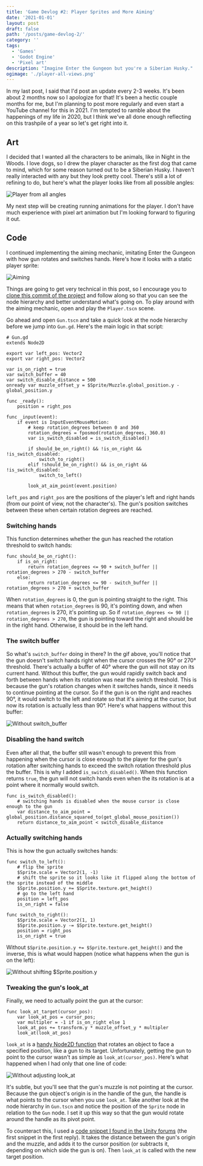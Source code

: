 ```yaml
---
title: 'Game Devlog #2: Player Sprites and More Aiming'
date: '2021-01-01'
layout: post
draft: false
path: '/posts/game-devlog-2/'
category: ''
tags:
  - 'Games'
  - 'Godot Engine'
  - 'Pixel art'
description: "Imagine Enter the Gungeon but you're a Siberian Husky."
ogimage: './player-all-views.png'
---
```


In my last post, I said that I'd post an update every 2-3 weeks. It's been about 2 months now so I apologize for that!
It's been a hectic couple months for me, but I'm planning to post more regularly and even start a YouTube channel for
this in 2021. I'm tempted to ramble about the happenings of my life in 2020, but I think we've all done enough
reflecting on this trashpile of a year so let's get right into it.

## Art

I decided that I wanted all the characters to be animals, like in Night in the Woods. I love dogs, so I drew the player
character as the first dog that came to mind, which for some reason turned out to be a Siberian Husky. I haven't really
interacted with any but they look pretty cool. There's still a lot of refining to do, but here's what the player looks
like from all possible angles:

![Player from all angles](./player-all-views.png)

My next step will be creating running animations for the player. I don't have much experience with pixel art animation
but I'm looking forward to figuring it out.

## Code

I continued implementing the aiming mechanic, imitating Enter the Gungeon with how gun rotates and switches hands.
Here's how it looks with a static player sprite:

![Aiming](./aiming.gif)

Things are going to get very technical in this post, so I encourage you to
[clone this commit of the project](https://github.com/robyn3choi/bullet-town/tree/ec40ee7b1373e7edf863156eed84e53bff7185e9)
and follow along so that you can see the node hierarchy and better understand what's going on. To play around with the
aiming mechanic, open and play the `Player.tscn` scene.

Go ahead and open `Gun.tscn` and take a quick look at the node hierarchy before we jump into `Gun.gd`. Here's the main
logic in that script:

```GDScript
# Gun.gd
extends Node2D

export var left_pos: Vector2
export var right_pos: Vector2

var is_on_right = true
var switch_buffer = 40
var switch_disable_distance = 500
onready var muzzle_offset_y = $Sprite/Muzzle.global_position.y - global_position.y

func _ready():
	position = right_pos

func _input(event):
	if event is InputEventMouseMotion:
		# keep rotation_degrees between 0 and 360
		rotation_degrees = fposmod(rotation_degrees, 360.0)
		var is_switch_disabled = is_switch_disabled()

		if should_be_on_right() && !is_on_right && !is_switch_disabled:
			switch_to_right()
		elif !should_be_on_right() && is_on_right && !is_switch_disabled:
			switch_to_left()

		look_at_aim_point(event.position)
```

`left_pos` and `right_pos` are the positions of the player's left and right hands (from our point of view, not the
character's). The gun's position switches between these when certain rotation degrees are reached.

### Switching hands

This function determines whether the gun has reached the rotation threshold to switch hands:

```GDScript
func should_be_on_right():
	if is_on_right:
		return rotation_degrees <= 90 + switch_buffer || rotation_degrees > 270 - switch_buffer
	else:
		return rotation_degrees <= 90 - switch_buffer || rotation_degrees > 270 + switch_buffer
```

When `rotation_degrees` is 0, the gun is pointing straight to the right. This means that when `rotation_degrees` is 90,
it's pointing down, and when `rotation_degrees` is 270, it's pointing up. So if
`rotation_degrees <= 90 || rotation_degrees > 270`, the gun is pointing toward the right and should be in the right
hand. Otherwise, it should be in the left hand.

### The switch buffer

So what's `switch_buffer` doing in there? In the gif above, you'll notice that the gun doesn't switch hands right when
the cursor crosses the 90° or 270° threshold. There's actually a buffer of 40° where the gun will not stay on its
current hand. Without this buffer, the gun would rapidly switch back and forth between hands when its rotation was near
the switch threshold. This is because the gun's rotation changes when it switches hands, since it needs to continue
pointing at the cursor. So if the gun is on the right and reaches 90°, it would switch to the left and rotate so that
it's aiming at the cursor, but now its rotation is actually less than 90°. Here's what happens without this buffer:

![Without switch_buffer](./without-buffer.gif)

### Disabling the hand switch

Even after all that, the buffer still wasn't enough to prevent this from happening when the cursor is close enough to
the player for the gun's rotation after switching hands to exceed the switch rotation threshold plus the buffer. This is
why I added `is_switch_disabled()`. When this function returns `true`, the gun will not switch hands even when the its
rotation is at a point where it normally would switch.

```GDScript
func is_switch_disabled():
	# switching hands is disabled when the mouse cursor is close enough to the gun
	var distance_to_aim_point = global_position.distance_squared_to(get_global_mouse_position())
	return distance_to_aim_point < switch_disable_distance
```

### Actually switching hands

This is how the gun actually switches hands:

```GDScript
func switch_to_left():
	# flip the sprite
	$Sprite.scale = Vector2(1, -1)
	# shift the sprite so it looks like it flipped along the bottom of the sprite instead of the middle
	$Sprite.position.y += $Sprite.texture.get_height()
	# go to the left hand
	position = left_pos
	is_on_right = false

func switch_to_right():
	$Sprite.scale = Vector2(1, 1)
	$Sprite.position.y -= $Sprite.texture.get_height()
	position = right_pos
	is_on_right = true

```

Without `$Sprite.position.y += $Sprite.texture.get_height()` and the inverse, this is what would happen (notice what
happens when the gun is on the left):

![Without shifting $Sprite.position.y](./without-shift.gif)

### Tweaking the gun's look_at

Finally, we need to actually point the gun at the cursor:

```GDScript
func look_at_target(cursor_pos):
	var look_at_pos = cursor_pos;
	var multipler = -1 if is_on_right else 1
	look_at_pos += transform.y * muzzle_offset_y * multipler
	look_at(look_at_pos)
```

`look_at` is a
[handy Node2D function](https://docs.godotengine.org/en/stable/classes/class_node2d.html#class-node2d-method-look-at)
that rotates an object to face a specified position, like a gun to its target. Unfortunately, getting the gun to point
to the cursor wasn't as simple as `look_at(cursor_pos)`. Here's what happened when I had only that one line of code:

![Without adjusting look_at](./lookat.gif)

It's subtle, but you'll see that the gun's muzzle is not pointing at the cursor. Because the gun object's origin is in
the handle of the gun, the handle is what points to the cursor when you use `look_at`. Take another look at the node
hierarchy in `Gun.tscn` and notice the position of the `Sprite` node in relation to the `Gun` node. I set it up this way
so that the gun would rotate around the handle as its pivot point.

To counteract this, I used a
[code snippet I found in the Unity forums](https://answers.unity.com/questions/674674/simple-lookat-rotation-with-offset-pivot.html)
(the first snippet in the first reply). It takes the distance between the gun's origin and the muzzle, and adds it to
the cursor position (or subtracts it, depending on which side the gun is on). Then `look_at` is called with the new
target position.
